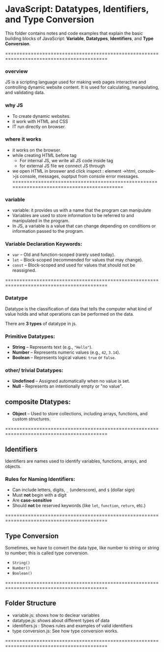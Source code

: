 # JavaScript: Datatypes, Identifiers, and Type Conversion

This folder contains notes and code examples that explain the basic building blocks of JavaScript: **Variable**, **Datatypes**, **Identifiers**, and **Type Conversion**.

==========================================================================================
### **overview**
JS is a scripting language used for making web pages interactive and controlling dynamic website content.  It is used for calculating, manipulating, and validating data.

### **why JS**
- To create dynamic websites.
- it work with HTML and CSS
- IT run directly on browser.

### **where it works**
- it works on the browser.
- while creating HTML before </body> tag 
    - For internal JS, we write all JS code inside <script> </script> tag
    - for external JS file we connect JS through <script scr='location'> </script>
- we open  HTML in broswer and click inspect : element ->html, console->js console, messages, ouptput from console error messages.
==========================================================================================

### **variable**

- variable: it provides us with a name that the program can manipulate 
- Variables are used to store information to be referred to and manipulated in the program.
- In JS, a variable is a value that can change depending on conditions or information passed to the program.

### Variable Declaration Keywords:
- `var` – Old and function-scoped (rarely used today).
- `let` – Block-scoped (recommended for values that may change).
- `const` – Block-scoped and used for values that should not be reassigned.

==========================================================================================

### **Datatype**

Datatype is the classification of data that tells the computer what kind of value holds and what operations can be performed on the data.

There are **3 types** of datatype in js.

### Primitive Datatypes:

- **String** – Represents text (e.g., `"Hello"`).
- **Number** – Represents numeric values (e.g., `42`, `3.14`).
- **Boolean** – Represents logical values: `true` or `false`.

### other/ trivial Datatypes:

- **Undefined** – Assigned automatically when no value is set.
- **Null** – Represents an intentionally empty or "no value".

## composite Dtatypes:

- **Object** – Used to store collections, including arrays, functions, and custom structures.

==========================================================================================

## Identifiers
Identifiers are names used to identify variables, functions, arrays, and objects.

### Rules for Naming Identifiers:
- Can include letters, digits, `_` (underscore), and `$` (dollar sign)
- Must **not** begin with a digit
- Are **case-sensitive**
- Should **not** be reserved keywords (like `let`, `function`, `return`, etc.)


==========================================================================================

## Type Conversion

Sometimes, we have to convert the data type, like number to string or string to number; this is called type conversion. 

- `String()`
- `Number()`
- `Boolean()`

==========================================================================================

## Folder Structure
- variable.js: shows how to declear variables
- datatype.js: shows about different types of data
- identifiers.js : Shows rules and examples of valid identifiers
- type conversion.js: See how type conversion works.

==========================================================================================
